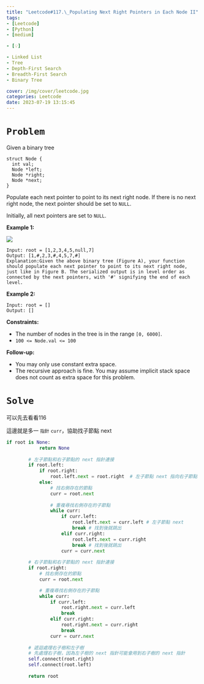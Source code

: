 ```yaml
---
title: "Leetcode#117.\_Populating Next Right Pointers in Each Node II"
tags:
- [Leetcode]
- [Python]
- [medium]

- [💡]

- Linked List
- Tree
- Depth-First Search
- Breadth-First Search
- Binary Tree

cover: /img/cover/leetcode.jpg
categories: Leetcode
date: 2023-07-19 13:15:45
---
```


# `Problem`

Given a binary tree

```
struct Node {
  int val;
  Node *left;
  Node *right;
  Node *next;
}

```

Populate each next pointer to point to its next right node. If there is no next right node, the next pointer should be set to `NULL`.

Initially, all next pointers are set to `NULL`.

**Example 1:**

![](https://assets.leetcode.com/uploads/2019/02/15/117_sample.png)

```
Input: root = [1,2,3,4,5,null,7]
Output: [1,#,2,3,#,4,5,7,#]
Explanation:Given the above binary tree (Figure A), your function should populate each next pointer to point to its next right node, just like in Figure B. The serialized output is in level order as connected by the next pointers, with '#' signifying the end of each level.

```

**Example 2:**

```
Input: root = []
Output: []

```

**Constraints:**

- The number of nodes in the tree is in the range `[0, 6000]`.
- `100 <= Node.val <= 100`

**Follow-up:**

- You may only use constant extra space.
- The recursive approach is fine. You may assume implicit stack space does not count as extra space for this problem.

# `Solve`

可以先去看看116

這邊就是多一 `指針` `curr`，協助找子節點 next

```python
if root is None:
            return None
        
        # 左子節點和右子節點的 next 指針連接
        if root.left:
            if root.right:
                root.left.next = root.right  # 左子節點 next 指向右子節點
            else:
                # 找右側存在的節點
                curr = root.next
                
                # 重複尋找右側存在的子節點
                while curr:
                    if curr.left:
                        root.left.next = curr.left # 左子節點 next
                        break # 找到後就跳出
                    elif curr.right:
                        root.left.next = curr.right
                        break # 找到後就跳出
                    curr = curr.next
        
        # 右子節點和右子節點的 next 指針連接
        if root.right:
            # 找右側存在的節點
            curr = root.next

            # 重複尋找右側存在的子節點
            while curr:
                if curr.left:
                    root.right.next = curr.left
                    break
                elif curr.right:
                    root.right.next = curr.right
                    break
                curr = curr.next
        
        # 遞迴處理右子樹和左子樹
        # 先處理右子樹，因為左子樹的 next 指針可能會用到右子樹的 next 指針
        self.connect(root.right)
        self.connect(root.left)
        
        return root
```